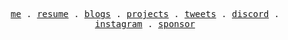 <p align="center">
  <samp>
    <a href="https://yeeqiang.me/">me</a> .
    <a href="https://resume.yeeqiang.me/">resume</a> .
    <a href="https://blog.yeeqiang.me/">blogs</a> .
    <a href="https://yeeqiang.me/projects">projects</a> .
    <a href="https://yeeqiang.me/twitter">tweets</a> .
    <a href="https://yeeqiang.me/discord">discord</a> .
    <a href="https://yeeqiang.me/instagram">instagram</a> .
    <a href="https://yeeqiang.me/patreon">sponsor</a>
  </samp>
</p>
